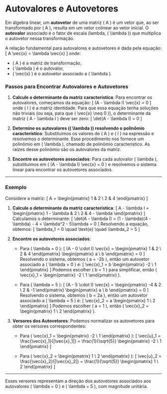 # Autovalores e Autovetores

Em álgebra linear, um **autovetor** de uma matriz \( A \) é um vetor que, ao ser transformado por \( A \), resulta em um vetor colinear ao vetor inicial. O **autovalor** associado é o fator de escala (lambda, \( \lambda \)) que multiplica o autovetor nessa transformação.

A relação fundamental para autovalores e autovetores é dada pela equação:
\[
A \vec{x} = \lambda \vec{x}
\]
onde:
- \( A \) é a matriz de transformação,
- \( \lambda \) é o autovalor,
- \( \vec{x} \) é o autovetor associado a \( \lambda \).

### Passos para Encontrar Autovalores e Autovetores

1. **Calcule o determinante da matriz característica**:
   Para encontrar os autovalores, começamos da equação:
   \[
   (A - \lambda I) \vec{x} = 0
   \]
   onde \( I \) é a matriz identidade. Para que essa equação tenha soluções não triviais (ou seja, para que \( \vec{x} \neq 0 \)), o determinante da matriz \( A - \lambda I \) deve ser zero:
   \[
   \det(A - \lambda I) = 0
   \]
   
2. **Determine os autovalores (\( \lambda \)) resolvendo o polinômio característico**:
   Substituímos os valores de \( A \) e \( I \) na expressão e resolvemos o determinante. Esse procedimento nos fornece um polinômio em \( \lambda \), chamado de polinômio característico. As raízes desse polinômio são os autovalores da matriz.

3. **Encontre os autovetores associados**:
   Para cada autovalor \( \lambda \), substituímos em \( (A - \lambda I) \vec{x} = 0 \) e resolvemos o sistema linear para encontrar os autovetores associados.

---

### Exemplo

Considere a matriz:
\[
A = \begin{pmatrix} 1 & 2 \\ 2 & 4 \end{pmatrix}
\]

1. **Calcule o determinante da matriz característica**:
   \[
   A - \lambda I = \begin{pmatrix} 1 - \lambda & 2 \\ 2 & 4 - \lambda \end{pmatrix}
   \]
   Calculamos o determinante:
   \[
   \det(A - \lambda I) = (1 - \lambda)(4 - \lambda) - 4 = \lambda^2 - 5\lambda = 0
   \]
   Resolvendo a equação, obtemos:
   \[
   \lambda_1 = 0 \quad \text{e} \quad \lambda_2 = 5
   \]

2. **Encontre os autovetores associados**:

   - Para \( \lambda = 0 \):
     \[
     (A - 0 \cdot I) \vec{x} = \begin{pmatrix} 1 & 2 \\ 2 & 4 \end{pmatrix} \begin{pmatrix} a \\ b \end{pmatrix} = 0
     \]
     Resolvendo o sistema, obtemos \( a = -2b \), então um autovetor associado a \( \lambda = 0 \) é:
     \[
     \vec{x}_1 = b \begin{pmatrix} -2 \\ 1 \end{pmatrix}
     \]
     Podemos escolher \( b = 1 \) para simplificar, então \( \vec{x}_1 = \begin{pmatrix} -2 \\ 1 \end{pmatrix} \).

   - Para \( \lambda = 5 \):
     \[
     (A - 5 \cdot I) \vec{x} = \begin{pmatrix} -4 & 2 \\ 2 & -1 \end{pmatrix} \begin{pmatrix} a \\ b \end{pmatrix} = 0
     \]
     Resolvendo o sistema, obtemos \( b = 2a \), então um autovetor associado a \( \lambda = 5 \) é:
     \[
     \vec{x}_2 = a \begin{pmatrix} 1 \\ 2 \end{pmatrix}
     \]
     Podemos escolher \( a = 1 \), então \( \vec{x}_2 = \begin{pmatrix} 1 \\ 2 \end{pmatrix} \).

3. **Versores dos Autovetores**:
   Podemos normalizar os autovetores para obter os versores correspondentes:
   - Para \( \vec{x}_1 = \begin{pmatrix} -2 \\ 1 \end{pmatrix} \):
     \[
     \vec{u}_1 = \frac{\vec{x}_1}{\|\vec{x}_1\|} = \frac{1}{\sqrt{5}} \begin{pmatrix} -2 \\ 1 \end{pmatrix}
     \]

   - Para \( \vec{x}_2 = \begin{pmatrix} 1 \\ 2 \end{pmatrix} \):
     \[
     \vec{u}_2 = \frac{\vec{x}_2}{\|\vec{x}_2\|} = \frac{1}{\sqrt{5}} \begin{pmatrix} 1 \\ 2 \end{pmatrix}
     \]

---

Esses versores representam a direção dos autovetores associados aos autovalores \( \lambda = 0 \) e \( \lambda = 5 \), com magnitude unitária.
